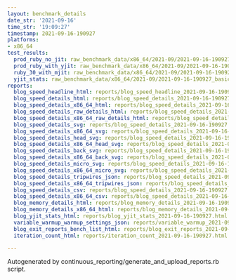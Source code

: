 ```yaml
---
layout: benchmark_details
date_str: '2021-09-16'
time_str: '19:09:27'
timestamp: 2021-09-16-190927
platforms:
- x86_64
test_results:
  prod_ruby_no_jit: raw_benchmark_data/x86_64/2021-09/2021-09-16-190927_basic_benchmark_prod_ruby_no_jit.json
  prod_ruby_with_yjit: raw_benchmark_data/x86_64/2021-09/2021-09-16-190927_basic_benchmark_prod_ruby_with_yjit.json
  ruby_30_with_mjit: raw_benchmark_data/x86_64/2021-09/2021-09-16-190927_basic_benchmark_ruby_30_with_mjit.json
  yjit_stats: raw_benchmark_data/x86_64/2021-09/2021-09-16-190927_basic_benchmark_yjit_stats.json
reports:
  blog_speed_headline_html: reports/blog_speed_headline_2021-09-16-190927.html
  blog_speed_details_html: reports/blog_speed_details_2021-09-16-190927.html
  blog_speed_details_x86_64_html: reports/blog_speed_details_2021-09-16-190927.x86_64.html
  blog_speed_details_raw_details_html: reports/blog_speed_details_2021-09-16-190927.raw_details.html
  blog_speed_details_x86_64_raw_details_html: reports/blog_speed_details_2021-09-16-190927.x86_64.raw_details.html
  blog_speed_details_svg: reports/blog_speed_details_2021-09-16-190927.svg
  blog_speed_details_x86_64_svg: reports/blog_speed_details_2021-09-16-190927.x86_64.svg
  blog_speed_details_head_svg: reports/blog_speed_details_2021-09-16-190927.head.svg
  blog_speed_details_x86_64_head_svg: reports/blog_speed_details_2021-09-16-190927.x86_64.head.svg
  blog_speed_details_back_svg: reports/blog_speed_details_2021-09-16-190927.back.svg
  blog_speed_details_x86_64_back_svg: reports/blog_speed_details_2021-09-16-190927.x86_64.back.svg
  blog_speed_details_micro_svg: reports/blog_speed_details_2021-09-16-190927.micro.svg
  blog_speed_details_x86_64_micro_svg: reports/blog_speed_details_2021-09-16-190927.x86_64.micro.svg
  blog_speed_details_tripwires_json: reports/blog_speed_details_2021-09-16-190927.tripwires.json
  blog_speed_details_x86_64_tripwires_json: reports/blog_speed_details_2021-09-16-190927.x86_64.tripwires.json
  blog_speed_details_csv: reports/blog_speed_details_2021-09-16-190927.csv
  blog_speed_details_x86_64_csv: reports/blog_speed_details_2021-09-16-190927.x86_64.csv
  blog_memory_details_html: reports/blog_memory_details_2021-09-16-190927.html
  blog_memory_details_x86_64_html: reports/blog_memory_details_2021-09-16-190927.x86_64.html
  blog_yjit_stats_html: reports/blog_yjit_stats_2021-09-16-190927.html
  variable_warmup_warmup_settings_json: reports/variable_warmup_2021-09-16-190927.warmup_settings.json
  blog_exit_reports_bench_list_html: reports/blog_exit_reports_2021-09-16-190927.bench_list.html
  iteration_count_html: reports/iteration_count_2021-09-16-190927.html

---
```

Autogenerated by continuous_reporting/generate_and_upload_reports.rb script.
